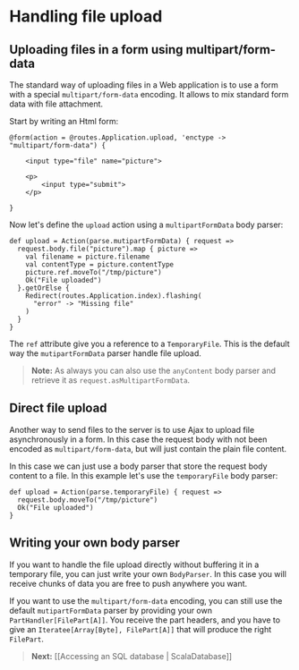 # Handling file upload

## Uploading files in a form using multipart/form-data

The standard way of uploading files in a Web application is to use a form with a special `multipart/form-data` encoding. It allows to mix standard form data with file attachment.

Start by writing an Html form:

```
@form(action = @routes.Application.upload, 'enctype -> "multipart/form-data") {
    
    <input type="file" name="picture">
    
    <p>
        <input type="submit">
    </p>
    
}
```

Now let's define the `upload` action using a `multipartFormData` body parser:

```
def upload = Action(parse.mutipartFormData) { request =>
  request.body.file("picture").map { picture =>
    val filename = picture.filename 
    val contentType = picture.contentType
    picture.ref.moveTo("/tmp/picture")
    Ok("File uploaded")
  }.getOrElse {
    Redirect(routes.Application.index).flashing(
      "error" -> "Missing file"
    )
  }
}
```

The `ref` attribute give you a reference to a `TemporaryFile`. This is the default way the `mutipartFormData` parser handle file upload.

> **Note:** As always you can also use the `anyContent` body parser and retrieve it as `request.asMultipartFormData`.

## Direct file upload

Another way to send files to the server is to use Ajax to upload file asynchronously in a form. In this case the request body with not been encoded as `multipart/form-data`, but will just contain the plain file content.

In this case we can just use a body parser that store the request body content to a file. In this example let's use the `temporaryFile` body parser:

```
def upload = Action(parse.temporaryFile) { request =>
  request.body.moveTo("/tmp/picture")
  Ok("File uploaded")
}
```

## Writing your own body parser

If you want to handle the file upload directly without buffering it in a temporary file, you can just write your own `BodyParser`. In this case you will receive chunks of data you are free to push anywhere you want.

If you want to use the `multipart/form-data` encoding, you can still use the default `mutipartFormData` parser by providing your own `PartHandler[FilePart[A]]`. You receive the part headers, and you have to give an `Iteratee[Array[Byte], FilePart[A]]` that will produce the right `FilePart`.

> **Next:** [[Accessing an SQL database | ScalaDatabase]]
